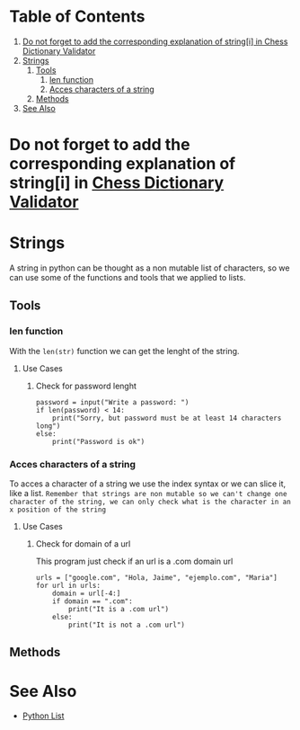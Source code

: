 
# Table of Contents

1.  [Do not forget to add the corresponding explanation of string[i] in Chess Dictionary Validator](#org8116256)
2.  [Strings](#orgc260086)
    1.  [Tools](#orgc905c7f)
        1.  [len function](#org43ef838)
        2.  [Acces characters of a string](#org7c1e31d)
    2.  [Methods](#org10232c5)
3.  [See Also](#org7dc4f9f)



<a id="org8116256"></a>

# Do not forget to add the corresponding explanation of string[i] in [Chess Dictionary Validator](20250114120918-chess_dictionary_validator.md)


<a id="orgc260086"></a>

# Strings

A string in python can be thought as a non mutable list of characters, so we can use some of the functions and tools that we applied to lists.


<a id="orgc905c7f"></a>

## Tools


<a id="org43ef838"></a>

### len function

With the `len(str)` function we can get the lenght of the string.

1.  Use Cases

    1.  Check for password lenght
    
            password = input("Write a password: ")
            if len(password) < 14:
                print("Sorry, but password must be at least 14 characters long")
            else:
                print("Password is ok")


<a id="org7c1e31d"></a>

### Acces characters of a string

To acces a character of a string we use the index syntax or we can slice it, like a list.
`Remember that strings are non mutable so we can't change one character of the string, we can only check what is the character in an x position of the string`

1.  Use Cases

    1.  Check for domain of a url
    
        This program just check if an url is a .com domain url
        
            urls = ["google.com", "Hola, Jaime", "ejemplo.com", "Maria"]
            for url in urls:
                domain = url[-4:]
                if domain == ".com":
                    print("It is a .com url")
                else:
                    print("It is not a .com url")


<a id="org10232c5"></a>

## Methods


<a id="org7dc4f9f"></a>

# See Also

-   [Python List](20250111131854-python_list.md)

